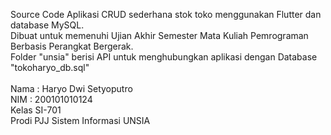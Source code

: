Source Code Aplikasi CRUD sederhana stok toko menggunakan Flutter dan database MySQL.<br>
Dibuat untuk memenuhi Ujian Akhir Semester Mata Kuliah Pemrograman Berbasis Perangkat Bergerak.<br>
Folder "unsia" berisi API untuk menghubungkan aplikasi dengan Database "tokoharyo_db.sql"<br>
<br>
Nama : Haryo Dwi Setyoputro<br>
NIM : 200101010124<br>
Kelas SI-701 <br>
Prodi PJJ Sistem Informasi UNSIA<br>
